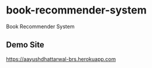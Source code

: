 # book-recommender-system
Book Recommender System

## Demo Site
https://aayushdhattarwal-brs.herokuapp.com

